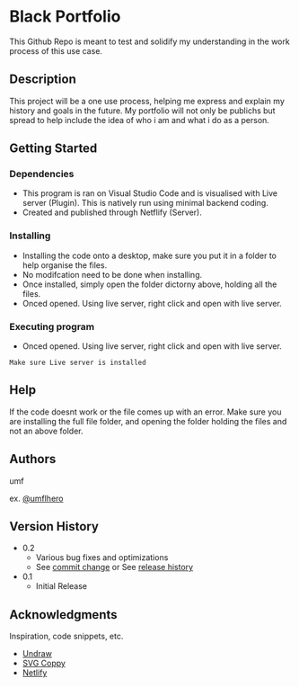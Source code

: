 # Black Portfolio

This Github Repo is meant to test and solidify my understanding in the work process of this use case.

## Description

This project will be a one use process, helping me express and explain my history and goals in the future. My portfolio will not only be publichs but spread to help include the idea of who i am and what i do as a person.

## Getting Started

### Dependencies

* This program is ran on Visual Studio Code and is visualised with Live server (Plugin). This is natively run using minimal backend coding.
* Created and published through Netflify (Server).

### Installing

* Installing the code onto a desktop, make sure you put it in a folder to help organise the files.
* No modifcation need to be done when installing.
* Once installed, simply open the folder dictorny above, holding all the files.
* Onced opened. Using live server, right click and open with live server.

### Executing program

* Onced opened. Using live server, right click and open with live server.

```
Make sure Live server is installed
```

## Help

If the code doesnt work or the file comes up with an error. 
Make sure you are installing the full file folder, 
and opening the folder holding the files and not an above folder.

## Authors

umf

 
ex. [@umflhero](https://umfhero.com)

## Version History

* 0.2
    * Various bug fixes and optimizations
    * See [commit change](https://github.com/umfhero/BlackPortfolio/pulse) or See [release history]()
* 0.1
    * Initial Release


## Acknowledgments

Inspiration, code snippets, etc.
* [Undraw](https://undraw.co/illustrations)
* [SVG Coppy](https://icon-sets.iconify.design/line-md/heart-twotone/)
* [Netlify](https://app.netlify.com/)
